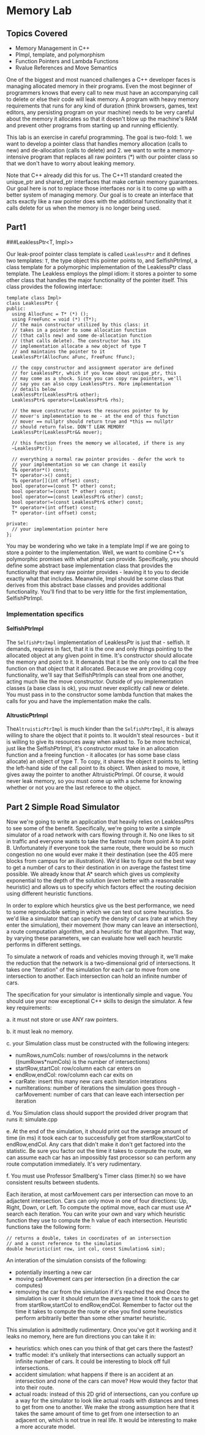 
# Memory Lab
## Topics Covered
- Memory Management in C++
- PImpl, template, and polymorphism
- Function Pointers and Lambda Functions
- Rvalue References and Move Semantics

One of the biggest and most nuanced challenges a C++ developer faces is managing allocated memory in their programs. Even the most beginner of programmers knows that every call to new must have an accompanying call to delete or else their code will leak memory. A program with heavy memory requirements that runs for any kind of duration (think browsers, games, text editors, any persisting program on your machine) needs to be very careful about the memory it allocates so that it doesn't blow up the machine's RAM and prevent other programs from starting up and running efficiently.

This lab is an exercise in careful programming. The goal is two-fold: 1. we want to develop a pointer class that handles memory allocation (calls to new) and de-allocation (calls to delete) and 2. we want to write a memory-intensive program that replaces all raw pointers (\*) with our pointer class so that we don't have to worry about leaking memory.

Note that C++ already did this for us. The C++11 standard created the unique_ptr and shared_ptr interfaces that make certain memory guarantees. Our goal here is not to replace those interfaces nor is it to come up with a better system of managing memory. Our goal is to create an interface that acts exactly like a raw pointer does with the additional functionality that it calls delete for us when the memory is no longer being used.


## Part1
###LeaklessPtr<T, Impl>>

Our leak-proof pointer class template is called `LeaklessPtr` and it defines two templates: `T`, the type object this pointer points to, and SelfishPtrImpl, a class template for a polymorphic implementation of the LeaklessPtr class template. The Leakless employs the pImpl idiom: it stores a pointer to some other class that handles the major functionality of the pointer itself. This class provides the following interface:


```
template class Impl>
class LeaklessPtr {
public:
  using AllocFunc = T* (*) ();
  using FreeFunc = void (*) (T*);
  // the main constructor utilized by this class: it
  // takes in a pointer to some allocation function
  // (that calls new) and some de-allocation function
  // (that calls delete). The constructor has its
  // implementation allocate a new object of type T
  // and maintains the pointer to it
  LeaklessPtr(AllocFunc aFunc, FreeFunc fFunc);

  // the copy constructor and assignment operator are defined
  // for LeaklessPtr, which if you know about unique_ptr, this
  // may come as a shock. Since you can copy raw pointers, we'll
  // say you can also copy LeaklessPtrs. More implementation
  // details below
  LeaklessPtr(LeaklessPtr& other);
  LeaklessPtr& operator=(LeaklessPtr& rhs);

  // the move constructor moves the resources pointer to by
  // mover's implementation to me - at the end of this function
  // mover == nullptr should return true and *this == nullptr
  // should return false. DON'T LEAK MEMORY
  LeaklessPtr(LeaklessPtr&& mover);

  // this function frees the memory we allocated, if there is any
  ~LeaklessPtr();

  // everything a normal raw pointer provides - defer the work to
  // your implementation so we can change it easily
  T& operator*() const;
  T* operator->() const;
  T& operator[](int offset) const;
  bool operator==(const T* other) const;
  bool operator!=(const T* other) const;
  bool operator==(const LeaklessPtr& other) const;
  bool operator!=(const LeaklessPtr& other) const;
  T* operator+(int offset) const;
  T* operator-(int offset) const;

private:
  // your implementation pointer here
};
```

You may be wondering who we take in a template Impl if we are going to store a pointer to the implementation. Well, we want to combine C++'s polymorphic promises with what pImpl can provide. Specifically, you should define some abstract base implementation class that provides the functionality that every raw pointer provides - leaving it to you to decide exactly what that includes. Meanwhile, Impl should be some class that derives from this abstract base classes and provides additional functionality. You'll find that to be very little for the first implementation, SelfishPtrImpl.

### Implementation specifics

#### SelfishPtrImpl<T>

The `SelfishPtrImpl` implementation of LeaklessPtr is just that - selfish. It demands, requires in fact, that it is the one and only things pointing to the allocated object at any given point in time. It's constructor should allocate the memory and point to it. It demands that it be the only one to call the free function on that object that it allocated. Because we are providing copy functionality, we'll say that SelfishPtrImpls can steal from one another, acting much like the move constructor. Outside of you implementation classes (a base class is ok), you must never explicitly call new or delete. You must pass in to the constructor some lambda function that makes the calls for you and have the implementation make the calls.

#### AltrusticPtrImpl<T>

The`AltruisticPtrImpl` is much kinder than the `SelfishPtrImpl`, it is always willing to share the object that it points to. It wouldn't steal resources - but it is willing to give its resources away when asked to. To be more technical, just like the SelfishPtrImpl, it's constructor must take in an allocation function and a freeing function - it allocates (or has some base class allocate) an object of type T. To copy, it shares the object it points to, letting the left-hand side of the call point to its object. When asked to move, it gives away the pointer to another AltruisticPtrImpl. Of course, it would never leak memory, so you must come up with a scheme for knowing whether or not you are the last referece to the object.

## Part 2 Simple Road Simulator

Now we're going to write an application that heavily relies on LeaklessPtrs to see some of the benefit. Specifically, we're going to write a simple simulator of a road network with cars flowing through it. No one likes to sit in traffic and everyone wants to take the fastest route from point A to point B. Unfortunately if everyone took the same route, there would be so much congestion no one would ever make it their destination (see the 405 mere blocks from campus for an illustration). We'd like to figure out the best way to get a number of cars to their destination in on average the fastest time possible. We already know that A* search which gives us complexity exponential to the depth of the solution (even better with a reasonable heuristic) and allows us to specify which factors effect the routing decision using different heuristic functions.

In order to explore which heurstics give us the best performance, we need to some reproducible setting in which we can test out some heuristics. So we'd like a simulator that can specify the density of cars (rate at which they enter the simulation), their movement (how many can leave an intersection), a route computation algorithm, and a heuristic for that algorithm. That way, by varying these parameters, we can evaluate how well each heurstic performs in different settings.

To simulate a network of roads and vehicles moving through it, we'll make the reduction that the network is a two-dimensional grid of intersections. It takes one "iteration" of the simulation for each car to move from one intersection to another. Each intersection can hold an infinite number of cars.

The specification for your simulator is intentionally simple and vague. You should use your now exceptional C++ skills to design the simulator. A few key requirements:

a. it must not store or use ANY raw pointers.

b. it must leak no memory.

c. your Simulation class must be constructed with the following integers:

- numRows,numCols: number of rows/columns in the network ((numRows*numCols) is the number of intersections)
- startRow,startCol: row/column each car enters on
- endRow,endCol: row/column each car exits on
- carRate: insert this many new cars each iteration interations
- numIterations: number of iterations the simulation goes through - carMovement: number of cars that can leave each intersection per iteration

d. You Simulation class should support the provided driver program that runs it: simulate.cpp

e. At the end of the simulation, it should print out the average amount of time (in ms) it took each car to successfully get from startRow,startCol to endRow,endCol. Any cars that didn't make it don't get factored into the statistic. Be sure you factor out the time it takes to compute the route, we can assume each car has an impossibly fast processor so can perform any route computation immediately. It's very rudimentary.

f. You must use Professor Smallberg's Timer class (timer.h) so we have consistent results between students.

Each iteration, at most carMovement cars per intersection can move to an adjactent intersection. Cars can only move in one of four directions: Up, Right, Down, or Left. To compute the optimal move, each car must use A* search each iteration. You can write your own and vary which heuristic function they use to compute the h value of each intersection. Heuristic functions take the following form:

```
// returns a double, takes in coordinates of an intersection
// and a const reference to the simulation
double heuristic(int row, int col, const Simulation& sim);
```

An interation of the simulation consists of the following:

- potentially inserting a new car
- moving carMovement cars per intersection (in a direction the car computes)
- removing the car from the simulation if it's reached the end
Once the simulation is over it should return the average time it took the cars to get from startRow,startCol to endRow,endCol. Remember to factor out the time it takes to compute the route or else you find some heuristics perform arbitrarily better than some other smarter heuristic.

This simulation is admittedly rudimentary. Once you've got it working and it leaks no memory, here are fun directions you can take it in:

- heuristics: which ones can you think of that get cars there the fastest?
- traffic model: it's unlikely that intersections can actually support an infinite number of cars. It could be interesting to block off full intersections. 
- accident simulation: what happens if there is an accident at an intersection and none of the cars can move? How would they factor that into their route.
- actual roads: instead of this 2D grid of intersections, can you confure up a way for the simulator to look like actual roads with distances and times to get from one to another. We make the strong assumption here that it takes the same amount of time to get from one intersection to an adjacent on, which is not true in real life. It would be interesting to make a more accurate model.
